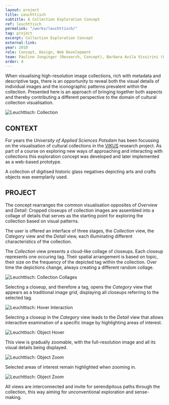 ```yaml
---
layout: project
title: Leuchttisch
subtitle: A Collection Exploration Concept
ref: leuchttisch
permalink: "/works/leuchttisch/"
tag: project
excerpt: Collection Exploration Concept
external-link: 
year: 2018
role: Concept, Design, Web Development
team: Pauline Junginger (Research, Concept), Barbara Avila Vissirini (Concept, Design), Anastasia Voloshina (Concept, Design)
order: 4
---
```


When visualising high-resolution image collections, rich with metadata and descriptive tags, there is an opportunity to reveal both the visual details of individual images and the iconographic patterns prevalent within the collection. Presented here is an approach of bringing together both aspects and thereby contributing a different perspective to the domain of cultural collection visualisation.

![Leuchttisch: Collection]({{site.baseurl}}/img/leuchttisch_collection.jpg)

## CONTEXT
For years the _University of Applied Sciences Potsdam_ has been focussing on the visualisation of cultural collections in the [VIKUS](https://uclab.fh-potsdam.de/projects/vikus/) research project. As part of a course on exploring new ways of approaching and interacting with collections this exploration concept was developed and later implemented as a web-based prototype. 

A collection of digitised historic glass negatives depicting arts and crafts objects was exemplarily used.

## PROJECT
The concept rearranges the common visualisation opposites of _Overview_ and _Detail_: Cropped closeups of collection images are assembled into a collage of details that serves as the starting point for exploring the collection based on visual patterns.

The user is offered an interface of three stages, the _Collection_ view, the _Category_ view and the _Detail_ view, each illuminating different characteristics of the collection.

The _Collection_ view presents a cloud-like collage of closeups. Each closeup represents one occuring tag. Their spatial arrangement is based on topic, their size on the frequency of the depicted tag within the collection. Over time the depictions change, always creating a different random collage.

![Leuchttisch: Collection Collages]({{site.baseurl}}/img/leuchttisch_collection_collage.jpg)

Selecting a closeup, and therefore a tag, opens the _Category_ view that appears as a traditional image grid, displaying all closeups referring to the selected tag.

![Leuchttisch: Hover Interaction]({{site.baseurl}}/img/leuchttisch_tag-hover.jpg)

Selecting a closeup in the _Category_ view leads to the _Detail_ view that allows interactive examination of a specific image by highlighting areas of interest.

![Leuchttisch: Object Hover]({{site.baseurl}}/img/leuchttisch_object_animation.gif)

This view is gradually zoomable, with the full-resolution image and all its visual details being displayed.

![Leuchttisch: Object Zoom]({{site.baseurl}}/img/leuchttisch_object-zoom.jpg)

Selected areas of interest remain highlighted when zooming in.

![Leuchttisch: Object Zoom]({{site.baseurl}}/img/leuchttisch_object-zoom-2.jpg)

All views are interconnected and invite for serendipitous paths through the collection, this way aiming for unconventional exploration and sense-making.